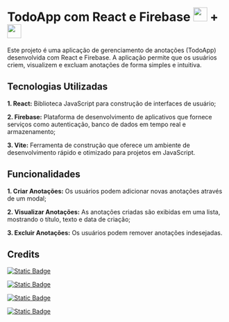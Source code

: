 # TodoApp com React e Firebase <img src="https://img.icons8.com/?size=100&id=t5K2CR8feVdX&format=png&color=000000" style="height: 2rem"> + <img src="https://www.svgrepo.com/show/353735/firebase.svg" style="height: 2rem">

Este projeto é uma aplicação de gerenciamento de anotações (TodoApp) desenvolvida com React e Firebase.
A aplicação permite que os usuários criem, visualizem e excluam anotações de forma simples e intuitiva.

## Tecnologias Utilizadas
**1. React:** Biblioteca JavaScript para construção de interfaces de usuário;

**2. Firebase:** Plataforma de desenvolvimento de aplicativos que fornece serviços como autenticação, banco de dados em tempo real e armazenamento;

**3. Vite:** Ferramenta de construção que oferece um ambiente de desenvolvimento rápido e otimizado para projetos em JavaScript.

## Funcionalidades
**1. Criar Anotações:** Os usuários podem adicionar novas anotações através de um modal;

**2. Visualizar Anotações:** As anotações criadas são exibidas em uma lista, mostrando o título, texto e data de criação;

**3. Excluir Anotações:** Os usuários podem remover anotações indesejadas.

## Credits
[![Static Badge](https://img.shields.io/badge/JoYoneyama-github?style=flat&logo=github&logoColor=white&label=github&labelColor=gray&color=blue&link=https%3A%2F%2Fgithub.com%2FJoYoneyama)](https://github.com/JoYoneyama)

[![Static Badge](https://img.shields.io/badge/github-Mathlps-blue?style=plastic&logo=github&logoColor=white&labelColor=gray&color=blue&link=https%3A%2F%2Fgithub.com%2FMathlps)](https://github.com/Mathlps)

[![Static Badge](https://img.shields.io/badge/Moscofian-github?style=flat&logo=github&logoColor=white&label=github&labelColor=gray&color=blue&link=https%3A%2F%2Fgithub.com%2FMoscofian)](https://github.com/Moscofian)

[![Static Badge](https://img.shields.io/badge/github-PaulingCavalcante-blue?style=plastic&logo=github&logoColor=white&labelColor=gray&color=blue&link=https%3A%2F%2Fgithub.com%2FPaulingCavalcante)](https://github.com/PaulingCavalcante)
